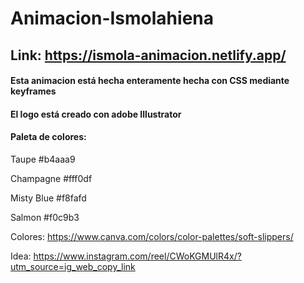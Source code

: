 # Animacion-Ismolahiena

## Link: https://ismola-animacion.netlify.app/

#### Esta animacion está hecha enteramente hecha con CSS mediante keyframes

#### El logo está creado con adobe Illustrator

#### Paleta de colores:
Taupe       #b4aaa9

Champagne   #fff0df

Misty Blue  #f8fafd

Salmon      #f0c9b3

Colores: https://www.canva.com/colors/color-palettes/soft-slippers/

Idea: https://www.instagram.com/reel/CWoKGMUlR4x/?utm_source=ig_web_copy_link
